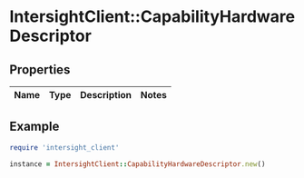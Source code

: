 # IntersightClient::CapabilityHardwareDescriptor

## Properties

| Name | Type | Description | Notes |
| ---- | ---- | ----------- | ----- |

## Example

```ruby
require 'intersight_client'

instance = IntersightClient::CapabilityHardwareDescriptor.new()
```

